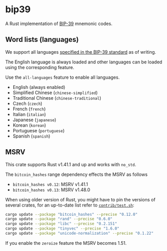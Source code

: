 bip39
=====

A Rust implementation of [BIP-39](https://github.com/bitcoin/bips/blob/master/bip-0039.mediawiki)
mnemonic codes.


## Word lists (languages)

We support all languages
[specified in the BIP-39 standard](https://github.com/bitcoin/bips/blob/master/bip-0039/bip-0039-wordlists.md)
as of writing.

The English language is always loaded and other languages can be loaded using the corresponding feature.

Use the `all-languages` feature to enable all languages.

- English (always enabled)
- Simplified Chinese (`chinese-simplified`)
- Traditional Chinese (`chinese-traditional`)
- Czech (`czech`)
- French (`french`)
- Italian (`italian`)
- Japanese (`japanese`)
- Korean (`korean`)
- Portuguese (`portuguese`)
- Spanish (`spanish`)


## MSRV

This crate supports Rust v1.41.1 and up and works with `no_std`.

The `bitcoin_hashes` range dependency effects the MSRV as follows

- `bitcoin_hashes v0.12`: MSRV v1.41.1
- `bitcoin_hashes v0.13`: MSRV v1.48.0

When using older version of Rust, you might have to pin the versions of several crates, for an up-to-date list refer to [`contrib/test.sh`](contrib/test.sh):

```bash
cargo update --package "bitcoin_hashes" --precise "0.12.0"
cargo update --package "rand" --precise "0.6.0"
cargo update --package "libc" --precise "0.2.151"
cargo update --package "tinyvec" --precise "1.6.0"
cargo update --package "unicode-normalization" --precise "0.1.22"
```

If you enable the `zeroize` feature the MSRV becomes 1.51.
